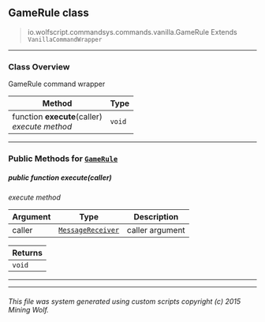 ## GameRule __class__

>io.wolfscript.commandsys.commands.vanilla.GameRule
>Extends `VanillaCommandWrapper`

---

### Class Overview

GameRule command wrapper

Method | Type   
--- | :--- 
 function __execute__(caller) <br> _execute method_ | `void`



---


### Public Methods for [`GameRule`](GameRule.md)

##### <a id='execute'></a>public  function __execute__(caller)

_execute method_

Argument | Type | Description  
--- | --- | --- 
caller | [`MessageReceiver`](..\..\..\chat\MessageReceiver.md) | caller argument

Returns | 
--- | 
`void` |


---
---


###### This file was system generated using custom scripts copyright (c) 2015 Mining Wolf.
	

